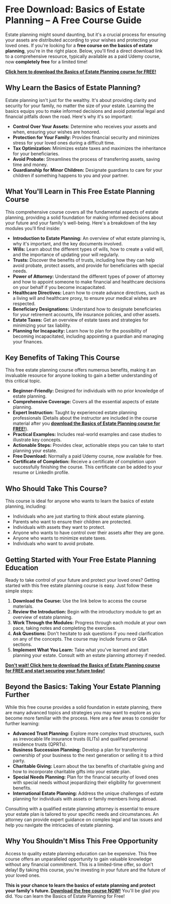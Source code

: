 # Free Download: Basics of Estate Planning – A Free Course Guide

Estate planning might sound daunting, but it's a crucial process for ensuring your assets are distributed according to your wishes and protecting your loved ones. If you're looking for a **free course on the basics of estate planning**, you're in the right place. Below, you'll find a direct download link to a comprehensive resource, typically available as a paid Udemy course, now **completely free** for a limited time!

[**Click here to download the Basics of Estate Planning course for FREE!**](https://udemywork.com/basics-of-estate-planning-a-free-course)

## Why Learn the Basics of Estate Planning?

Estate planning isn't just for the wealthy. It's about providing clarity and security for your family, no matter the size of your estate. Learning the basics equips you to make informed decisions and avoid potential legal and financial pitfalls down the road. Here's why it's so important:

*   **Control Over Your Assets:** Determine who receives your assets and when, ensuring your wishes are honored.
*   **Protection for Your Family:** Provides financial security and minimizes stress for your loved ones during a difficult time.
*   **Tax Optimization:** Minimizes estate taxes and maximizes the inheritance for your beneficiaries.
*   **Avoid Probate:** Streamlines the process of transferring assets, saving time and money.
*   **Guardianship for Minor Children:** Designate guardians to care for your children if something happens to you and your partner.

## What You'll Learn in This Free Estate Planning Course

This comprehensive course covers all the fundamental aspects of estate planning, providing a solid foundation for making informed decisions about your future and your family's well-being. Here's a breakdown of the key modules you'll find inside:

*   **Introduction to Estate Planning:** An overview of what estate planning is, why it's important, and the key documents involved.
*   **Wills:** Learn about the different types of wills, how to create a valid will, and the importance of updating your will regularly.
*   **Trusts:** Discover the benefits of trusts, including how they can help avoid probate, protect assets, and provide for beneficiaries with special needs.
*   **Power of Attorney:** Understand the different types of power of attorney and how to appoint someone to make financial and healthcare decisions on your behalf if you become incapacitated.
*   **Healthcare Directives:** Learn how to create advance directives, such as a living will and healthcare proxy, to ensure your medical wishes are respected.
*   **Beneficiary Designations:** Understand how to designate beneficiaries for your retirement accounts, life insurance policies, and other assets.
*   **Estate Taxes:** Get an overview of estate taxes and strategies for minimizing your tax liability.
*   **Planning for Incapacity:** Learn how to plan for the possibility of becoming incapacitated, including appointing a guardian and managing your finances.

## Key Benefits of Taking This Course

This free estate planning course offers numerous benefits, making it an invaluable resource for anyone looking to gain a better understanding of this critical topic.

*   **Beginner-Friendly:** Designed for individuals with no prior knowledge of estate planning.
*   **Comprehensive Coverage:** Covers all the essential aspects of estate planning.
*   **Expert Instruction:** Taught by experienced estate planning professionals (Details about the instructor are included in the course material after you **[download the Basics of Estate Planning course for FREE!](https://udemywork.com/basics-of-estate-planning-a-free-course)**).
*   **Practical Examples:** Includes real-world examples and case studies to illustrate key concepts.
*   **Actionable Steps:** Provides clear, actionable steps you can take to start planning your estate.
*   **Free Download:** Normally a paid Udemy course, now available for free.
*   **Certificate of Completion:** Receive a certificate of completion upon successfully finishing the course. This certificate can be added to your resume or LinkedIn profile.

## Who Should Take This Course?

This course is ideal for anyone who wants to learn the basics of estate planning, including:

*   Individuals who are just starting to think about estate planning.
*   Parents who want to ensure their children are protected.
*   Individuals with assets they want to protect.
*   Anyone who wants to have control over their assets after they are gone.
*   Anyone who wants to minimize estate taxes.
*   Individuals who want to avoid probate.

## Getting Started with Your Free Estate Planning Education

Ready to take control of your future and protect your loved ones? Getting started with this free estate planning course is easy. Just follow these simple steps:

1.  **Download the Course:** Use the link below to access the course materials.
2.  **Review the Introduction:** Begin with the introductory module to get an overview of estate planning.
3.  **Work Through the Modules:** Progress through each module at your own pace, taking notes and completing the exercises.
4.  **Ask Questions:** Don't hesitate to ask questions if you need clarification on any of the concepts. The course may include forums or Q&A sections.
5.  **Implement What You Learn:** Take what you've learned and start planning your estate. Consult with an estate planning attorney if needed.

**[Don't wait! Click here to download the Basics of Estate Planning course for FREE and start securing your future today!](https://udemywork.com/basics-of-estate-planning-a-free-course)**

## Beyond the Basics: Taking Your Estate Planning Further

While this free course provides a solid foundation in estate planning, there are many advanced topics and strategies you may want to explore as you become more familiar with the process. Here are a few areas to consider for further learning:

*   **Advanced Trust Planning:** Explore more complex trust structures, such as irrevocable life insurance trusts (ILITs) and qualified personal residence trusts (QPRTs).
*   **Business Succession Planning:** Develop a plan for transferring ownership of your business to the next generation or selling it to a third party.
*   **Charitable Giving:** Learn about the tax benefits of charitable giving and how to incorporate charitable gifts into your estate plan.
*   **Special Needs Planning:** Plan for the financial security of loved ones with special needs without jeopardizing their eligibility for government benefits.
*   **International Estate Planning:** Address the unique challenges of estate planning for individuals with assets or family members living abroad.

Consulting with a qualified estate planning attorney is essential to ensure your estate plan is tailored to your specific needs and circumstances. An attorney can provide expert guidance on complex legal and tax issues and help you navigate the intricacies of estate planning.

## Why You Shouldn't Miss This Free Opportunity

Access to quality estate planning education can be expensive. This free course offers an unparalleled opportunity to gain valuable knowledge without any financial commitment. This is a limited-time offer, so don't delay! By taking this course, you're investing in your future and the future of your loved ones.

**This is your chance to learn the basics of estate planning and protect your family's future. [Download the free course NOW!](https://udemywork.com/basics-of-estate-planning-a-free-course)** You'll be glad you did. You can learn the Basics of Estate Planning for Free!
